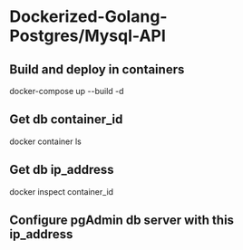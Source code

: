 # Dockerized-Golang-Postgres/Mysql-API

## Build and deploy in containers
docker-compose up --build -d

## Get db container_id
docker container ls

## Get db ip_address
docker inspect container_id

## Configure pgAdmin db server with this ip_address